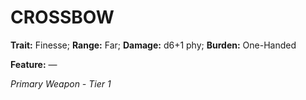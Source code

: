﻿---
tags:
  - Item
  - Weapon
name: 'CROSSBOW'
trait: 'Finesse'
range: 'Far'
damage: 'd6+1 phy'
burden: 'One-Handed'
feat_name: 
feat_text: 
primary_or_secondary: 'Primary Weapon'
tier: 1
---

# CROSSBOW

**Trait:** Finesse; **Range:** Far; **Damage:** d6+1 phy; **Burden:** One-Handed

**Feature:** —

*Primary Weapon - Tier 1*
